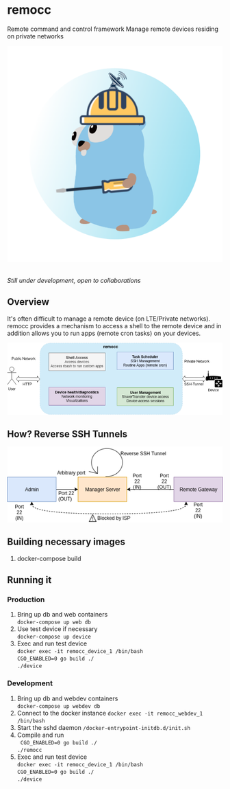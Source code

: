 # remocc
Remote command and control framework
Manage remote devices residing on private networks

<p align="center">
<img src="https://github.com/rraks/remocc/blob/master/docs/logo.png">
<img docs/logo.png >
</p>

*Still under development, open to collaborations*

## Overview
It's often difficult to manage a remote device (on LTE/Private networks). remocc provides 
a mechanism to access a shell to the remote device and in addition allows you to run apps (remote cron tasks) on your devices.
<p align="center">
<img src="https://github.com/rraks/remocc/blob/master/docs/overview.png">
</p>

## How? Reverse SSH Tunnels
<p align="center">
<img src="https://github.com/rraks/remocc/blob/master/docs/reverse.png" >
</p>

## Building necessary images
1. docker-compose build

## Running it
### Production 
1. Bring up db and web containers \
`docker-compose up web db`
2. Use test device if necessary \
`docker-compose up device`
3. Exec and run test device \
`docker exec -it remocc_device_1 /bin/bash `\
`CGO_ENABLED=0 go build ./` \
`./device`

### Development
1. Bring up db and webdev containers \
`docker-compose up webdev db`
2. Connect to the docker instance
`docker exec -it remocc_webdev_1 /bin/bash`
3. Start the sshd daemon 
`/docker-entrypoint-initdb.d/init.sh`
3. Compile and run \
` CGO_ENABLED=0 go build ./` \
`./remocc`
4. Exec and run test device \
`docker exec -it remocc_device_1 /bin/bash `\
`CGO_ENABLED=0 go build ./` \
`./device`
